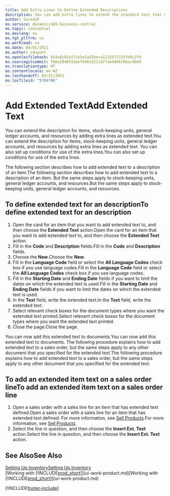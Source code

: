 ```yaml
---
title: Add Extra Lines to Define Extended Descriptions
description: You can add extra lines to extend the standard text that describes an item, a G/L account, and other data.
author: SorenGP
ms.service: dynamics365-business-central
ms.topic: conceptual
ms.devlang: na
ms.tgt_pltfrm: na
ms.workload: na
ms.date: 04/01/2021
ms.author: edupont
ms.openlocfilehash: b54c8c82a17cb5e1a25beca1115571733fddc2f4
ms.sourcegitcommit: 766e2840fd16efb901d211d7fa64d96766ac99d9
ms.translationtype: HT
ms.contentlocale: en-NZ
ms.lasthandoff: 03/31/2021
ms.locfileid: "5784706"
---
```

# <a name="add-extended-text"></a><span data-ttu-id="46cfb-103">Add Extended Text</span><span class="sxs-lookup"><span data-stu-id="46cfb-103">Add Extended Text</span></span>

<span data-ttu-id="46cfb-104">You can extend the description for items, stock-keeping units, general ledger accounts, and resources by adding extra lines as extended text.</span><span class="sxs-lookup"><span data-stu-id="46cfb-104">You can extend the description for items, stock-keeping units, general ledger accounts, and resources by adding extra lines as extended text.</span></span> <span data-ttu-id="46cfb-105">You can also set up conditions for use of the extra lines.</span><span class="sxs-lookup"><span data-stu-id="46cfb-105">You can also set up conditions for use of the extra lines.</span></span>  

<span data-ttu-id="46cfb-106">The following section describes how to add extended text to a description of an item.</span><span class="sxs-lookup"><span data-stu-id="46cfb-106">The following section describes how to add extended text to a description of an item.</span></span> <span data-ttu-id="46cfb-107">But the same steps apply to stock-keeping units, general ledger accounts, and resources.</span><span class="sxs-lookup"><span data-stu-id="46cfb-107">But the same steps apply to stock-keeping units, general ledger accounts, and resources.</span></span>  

## <a name="to-define-extended-text-for-an-description"></a><span data-ttu-id="46cfb-108">To define extended text for an description</span><span class="sxs-lookup"><span data-stu-id="46cfb-108">To define extended text for an description</span></span>

1. <span data-ttu-id="46cfb-109">Open the card for an item that you want to add extended text to, and then choose the **Extended Text** action.</span><span class="sxs-lookup"><span data-stu-id="46cfb-109">Open the card for an item that you want to add extended text to, and then choose the **Extended Text** action.</span></span>
2. <span data-ttu-id="46cfb-110">Fill in the **Code** and **Description** fields.</span><span class="sxs-lookup"><span data-stu-id="46cfb-110">Fill in the **Code** and **Description** fields.</span></span>
3. <span data-ttu-id="46cfb-111">Choose the **New**.</span><span class="sxs-lookup"><span data-stu-id="46cfb-111">Choose the **New**.</span></span>
4. <span data-ttu-id="46cfb-112">Fill in the **Language Code** field or select the **All Language Codes** check box if you use language codes.</span><span class="sxs-lookup"><span data-stu-id="46cfb-112">Fill in the **Language Code** field or select the **All Language Codes** check box if you use language codes.</span></span>
5. <span data-ttu-id="46cfb-113">Fill in the **Starting Date** and **Ending Date** fields if you want to limit the dates on which the extended text is used.</span><span class="sxs-lookup"><span data-stu-id="46cfb-113">Fill in the **Starting Date** and **Ending Date** fields if you want to limit the dates on which the extended text is used.</span></span>
6. <span data-ttu-id="46cfb-114">In the **Text** field, write the extended text.</span><span class="sxs-lookup"><span data-stu-id="46cfb-114">In the **Text** field, write the extended text.</span></span>
7. <span data-ttu-id="46cfb-115">Select relevant check boxes for the document types where you want the extended text printed.</span><span class="sxs-lookup"><span data-stu-id="46cfb-115">Select relevant check boxes for the document types where you want the extended text printed.</span></span>
8. <span data-ttu-id="46cfb-116">Close the page.</span><span class="sxs-lookup"><span data-stu-id="46cfb-116">Close the page.</span></span>

<span data-ttu-id="46cfb-117">You can now add this extended text to documents.</span><span class="sxs-lookup"><span data-stu-id="46cfb-117">You can now add this extended text to documents.</span></span> <span data-ttu-id="46cfb-118">The following procedure explains how to add extended text to a sales order, but the same steps apply to any other document that you specified for the extended text.</span><span class="sxs-lookup"><span data-stu-id="46cfb-118">The following procedure explains how to add extended text to a sales order, but the same steps apply to any other document that you specified for the extended text.</span></span>  

## <a name="to-add-an-extended-item-text-on-a-sales-order-line"></a><span data-ttu-id="46cfb-119">To add an extended item text on a sales order line</span><span class="sxs-lookup"><span data-stu-id="46cfb-119">To add an extended item text on a sales order line</span></span>

1. <span data-ttu-id="46cfb-120">Open a sales order with a sales line for an item that has extended text defined.</span><span class="sxs-lookup"><span data-stu-id="46cfb-120">Open a sales order with a sales line for an item that has extended text defined.</span></span> <span data-ttu-id="46cfb-121">For more information, see [Sell Products](sales-how-sell-products.md).</span><span class="sxs-lookup"><span data-stu-id="46cfb-121">For more information, see [Sell Products](sales-how-sell-products.md).</span></span>
2. <span data-ttu-id="46cfb-122">Select the line in question, and then choose the **Insert Ext. Text** action.</span><span class="sxs-lookup"><span data-stu-id="46cfb-122">Select the line in question, and then choose the **Insert Ext. Text** action.</span></span>

## <a name="see-also"></a><span data-ttu-id="46cfb-123">See Also</span><span class="sxs-lookup"><span data-stu-id="46cfb-123">See Also</span></span>

[<span data-ttu-id="46cfb-124">Setting Up Inventory</span><span class="sxs-lookup"><span data-stu-id="46cfb-124">Setting Up Inventory</span></span>](inventory-setup-inventory.md)  
<span data-ttu-id="46cfb-125">[Working with [!INCLUDE[prod_short](includes/prod_short.md)]](ui-work-product.md)</span><span class="sxs-lookup"><span data-stu-id="46cfb-125">[Working with [!INCLUDE[prod_short](includes/prod_short.md)]](ui-work-product.md)</span></span>


[!INCLUDE[footer-include](includes/footer-banner.md)]